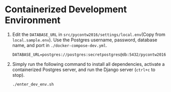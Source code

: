 # Containerized Development Environment

1. Edit the `DATABASE_URL` in `src/pycontw2016/settings/local.env`(Copy from `local.sample.env`). Use the Postgres username, password, database name, and port in `./docker-compose-dev.yml`.

    ```
    DATABASE_URL=postgres://postgres:secretpostgres@db:5432/pycontw2016
    ```

2. Simply run the following command to install all dependencies, activate a containerized Postgres server, and run the Django server (<code>ctrl+c</code> to stop).

    ```
    ./enter_dev_env.sh
    ```
